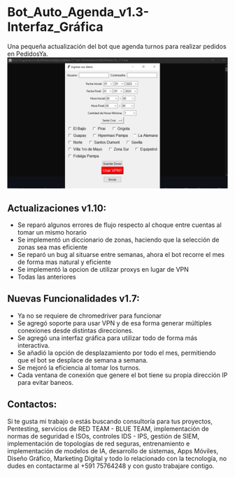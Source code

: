 # Bot_Auto_Agenda_v1.3-Interfaz_Gráfica
Una pequeña actualización del bot que agenda turnos para realizar pedidos en PedidosYa.
![Ejemplo de Imagen](./Vista_Previa/1.jpg)
## Actualizaciones v1.10:
- Se reparó algunos errores de flujo respecto al choque entre cuentas al tomar un mismo horario
- Se implementó un diccionario de zonas, haciendo que la selección de zonas sea mas eficiente
- Se reparó un bug al situarse entre semanas, ahora el bot recorre el mes de forma mas natural y eficiente
- Se implementó la opcion de utilizar proxys en lugar de VPN
- Todas las anteriores
## Nuevas Funcionalidades v1.7:
- Ya no se requiere de chromedriver para funcionar
- Se agregó soporte para usar VPN y de esa forma generar múltiples conexiones desde distintas direcciones.
- Se agregó una interfaz gráfica para utilizar todo de forma más interactiva.
- Se añadió la opción de desplazamiento por todo el mes, permitiendo que el bot se desplace de semana a semana.
- Se mejoró la eficiencia al tomar los turnos.
- Cada ventana de conexión que genere el bot tiene su propia dirección IP para evitar baneos.
## Contactos:
Si te gusta mi trabajo o estás buscando consultoría para tus proyectos, Pentesting, servicios de RED TEAM - BLUE TEAM, implementación de normas de seguridad e ISOs, controles IDS - IPS, gestión de SIEM, implementación de topologías de red seguras, entrenamiento e implementación de modelos de IA, desarrollo de sistemas, Apps Móviles, Diseño Gráfico, Marketing Digital y todo lo relacionado con la tecnología, no dudes en contactarme al +591 75764248 y con gusto trabajare contigo.
